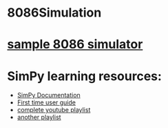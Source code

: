 ﻿# 8086Simulation

# [sample 8086 simulator](https://yjdoc2.github.io/8086-emulator-web/)

# SimPy learning resources:
* [SimPy Documentation](https://buildmedia.readthedocs.org/media/pdf/simpy/latest/simpy.pdf)
* [First time user guide](https://pythonhosted.org/SimPy/Manuals/SManual.html)
* [complete youtube playlist](https://youtube.com/playlist?list=PL2Wg3oyN-jmMD39JFqejZAzi06BWo_uJa)<br>
* [another playlist](https://youtube.com/playlist?list=PLSE7WKf_qqo1T5VV1nqXTj2iNiSpFk72T)

